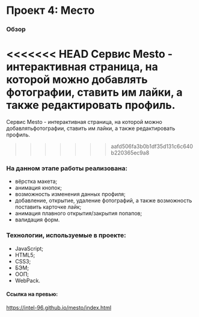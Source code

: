 # Проект 4: Место #

### Обзор ###
<<<<<<< HEAD
Сервис Mesto - интерактивная страница, на которой можно добавлять фотографии, ставить им лайки, а также редактировать профиль.
=======
Сервис Mesto - интерактивная страница, на которой можно добавлятьфотографии, ставить им лайки, а также редактировать профиль.
>>>>>>> aafd506fa3b0b1df35d131c6c640b220365ec9a8

### На данном этапе работы реализована: ###
* вёрстка макета;
* анимация кнопок;
* возможность изменения данных профиля;
* добавление, открытие, удаление фотографий, а также возможность поставить карточке лайк;
* анимация плавного открытия/закрытия попапов;
* валидация форм.

### Технологии, используемые в проекте: ###
* JavaScript;
* HTML5;
* CSS3;
* БЭМ;
* ООП;
* WebPack.


#### Ссылка на превью:
https://intel-96.github.io/mesto/index.html
